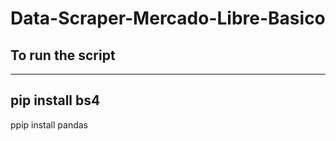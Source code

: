 # Data-Scraper-Mercado-Libre-Basico

## To run the script
-----------------------------
pip install bs4
--------------------------
ppip install pandas
